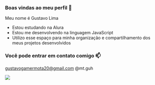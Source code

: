 ### Boas vindas ao meu perfil 💙
Meu nome é Gustavo Lima

- Estou estudando na Alura
- Estou me desenvolvendo na linguagem JavaScript
- Utilizo esse espaço para minha organização e compartilhamento dos meus projetos desenvolvidos

### Você pode entrar em contato comigo 📫

gustavogamermota20@gmail.com
@mt.guh

![](https://media1.tenor.com/m/opEBWw0uddoAAAAC/umm.gif)
